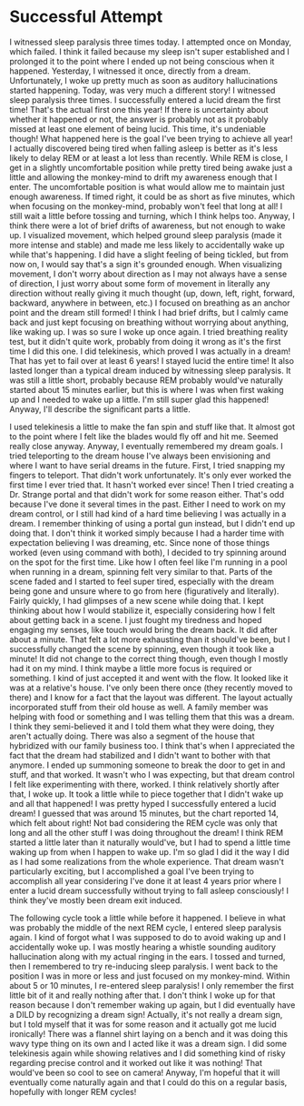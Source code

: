 # Successful Attempt

I witnessed sleep paralysis three times today. I attempted once on Monday, which failed. I think it failed because my sleep isn't super established and I prolonged it to the point where I ended up not being conscious when it happened. Yesterday, I witnessed it once, directly from a dream. Unfortunately, I woke up pretty much as soon as auditory hallucinations started happening. Today, was very much a different story! I witnessed sleep paralysis three times. I successfully entered a lucid dream the first time! That's the actual first one this year! If there is uncertainty about whether it happened or not, the answer is probably not as it probably missed at least one element of being lucid. This time, it's undeniable though! What happened here is the goal I've been trying to achieve all year! I actually discovered being tired when falling asleep is better as it's less likely to delay REM or at least a lot less than recently. While REM is close, I get in a slightly uncomfortable position while pretty tired being awake just a little and allowing the monkey-mind to drift my awareness enough that I enter. The uncomfortable position is what would allow me to maintain just enough awareness. If timed right, it could be as short as five minutes, which when focusing on the monkey-mind, probably won't feel that long at all! I still wait a little before tossing and turning, which I think helps too. Anyway, I think there were a lot of brief drifts of awareness, but not enough to wake up. I visualized movement, which helped ground sleep paralysis (made it more intense and stable) and made me less likely to accidentally wake up while that's happening. I did have a slight feeling of being tickled, but from now on, I would say that's a sign it's grounded enough. When visualizing movement, I don't worry about direction as I may not always have a sense of direction, I just worry about some form of movement in literally any direction without really giving it much thought (up, down, left, right, forward, backward, anywhere in between, etc.) I focused on breathing as an anchor point and the dream still formed! I think I had brief drifts, but I calmly came back and just kept focusing on breathing without worrying about anything, like waking up. I was so sure I woke up once again. I tried breathing reality test, but it didn't quite work, probably from doing it wrong as it's the first time I did this one. I did telekinesis, which proved I was actually in a dream! That has yet to fail over at least 6 years! I stayed lucid the entire time! It also lasted longer than a typical dream induced by witnessing sleep paralysis. It was still a little short, probably because REM probably would've naturally started about 15 minutes earlier, but this is where I was when first waking up and I needed to wake up a little. I'm still super glad this happened! Anyway, I'll describe the significant parts a little.

I used telekinesis a little to make the fan spin and stuff like that. It almost got to the point where I felt like the blades would fly off and hit me. Seemed really close anyway. Anyway, I eventually remembered my dream goals. I tried teleporting to the dream house I've always been envisioning and where I want to have serial dreams in the future. First, I tried snapping my fingers to teleport. That didn't work unfortunately. It's only ever worked the first time I ever tried that. It hasn't worked ever since! Then I tried creating a Dr. Strange portal and that didn't work for some reason either. That's odd because I've done it several times in the past. Either I need to work on my dream control, or I still had kind of a hard time believing I was actually in a dream. I remember thinking of using a portal gun instead, but I didn't end up doing that. I don't think it worked simply because I had a harder time with expectation believing I was dreaming, etc. Since none of those things worked (even using command with both), I decided to try spinning around on the spot for the first time. Like how I often feel like I'm running in a pool when running in a dream, spinning felt very similar to that. Parts of the scene faded and I started to feel super tired, especially with the dream being gone and unsure where to go from here (figuratively and literally). Fairly quickly, I had glimpses of a new scene while doing that. I kept thinking about how I would stabilize it, especially considering how I felt about getting back in a scene. I just fought my tiredness and hoped engaging my senses, like touch would bring the dream back. It did after about a minute. That felt a lot more exhausting than it should've been, but I successfully changed the scene by spinning, even though it took like a minute! It did not change to the correct thing though, even though I mostly had it on my mind. I think maybe a little more focus is required or something. I kind of just accepted it and went with the flow. It looked like it was at a relative's house. I've only been there once (they recently moved to there) and I know for a fact that the layout was different. The layout actually incorporated stuff from their old house as well. A family member was helping with food or something and I was telling them that this was a dream. I think they semi-believed it and I told them what they were doing, they aren't actually doing. There was also a segment of the house that hybridized with our family business too. I think that's when I appreciated the fact that the dream had stabilized and I didn't want to bother with that anymore. I ended up summoning someone to break the door to get in and stuff, and that worked. It wasn't who I was expecting, but that dream control I felt like experimenting with there, worked. I think relatively shortly after that, I woke up. It took a little while to piece together that I didn't wake up and all that happened! I was pretty hyped I successfully entered a lucid dream! I guessed that was around 15 minutes, but the chart reported 14, which felt about right! Not bad considering the REM cycle was only that long and all the other stuff I was doing throughout the dream! I think REM started a little later than it naturally would've, but I had to spend a little time waking up from when I happen to wake up. I'm so glad I did it the way I did as I had some realizations from the whole experience. That dream wasn't particularly exciting, but I accomplished a goal I've been trying to accomplish all year considering I've done it at least 4 years prior where I enter a lucid dream successfully without trying to fall asleep consciously! I think they've mostly been dream exit induced.

The following cycle took a little while before it happened. I believe in what was probably the middle of the next REM cycle, I entered sleep paralysis again. I kind of forgot what I was supposed to do to avoid waking up and I accidentally woke up. I was mostly hearing a whistle sounding auditory hallucination along with my actual ringing in the ears. I tossed and turned, then I remembered to try re-inducing sleep paralysis. I went back to the position I was in more or less and just focused on my monkey-mind. Within about 5 or 10 minutes, I re-entered sleep paralysis! I only remember the first little bit of it and really nothing after that. I don't think I woke up for that reason because I don't remember waking up again, but I did eventually have a DILD by recognizing a dream sign! Actually, it's not really a dream sign, but I told myself that it was for some reason and it actually got me lucid ironically! There was a flannel shirt laying on a bench and it was doing this wavy type thing on its own and I acted like it was a dream sign. I did some telekinesis again while showing relatives and I did something kind of risky regarding precise control and it worked out like it was nothing! That would've been so cool to see on camera! Anyway, I'm hopeful that it will eventually come naturally again and that I could do this on a regular basis, hopefully with longer REM cycles!
